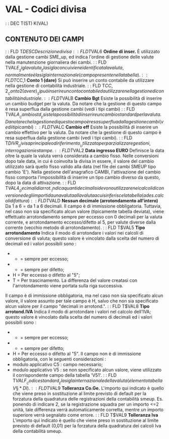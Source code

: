 # VAL - Codici divisa
 :  : DEC T(ST) K(VAL)
## CONTENUTO DEI CAMPI
 :  : FLD T$DESC Descrizione divisa
 :  : FLD T$VAL6 __Ordine di inser.__
È utilizzato dalla gestione cambi SME_up, ed indica l'ordine di gestione delle valute nella manutenzione giornaliera dei cambi.
 :  : FLD T$VALE __Sigla valuta__
È la sigla con cui viene identificata la valuta, normalmente è la sigla internazionale (campo presente nella tabella).
 :  : FLD T$CC,1 __Conto 1 (dare)__
Si può inserire un conto contabile da utilizzare nella gestione di contabilità industriale.
 :  : FLD T$CC,2 __Conto 2 (avere)__
Si può inserire un conto contabile da utilizzare nella gestione di contabilità industriale.
 :  : FLD T$VALB __Cambio Bgt__
Esiste la possibilità di inserire un cambio budget per la valuta.
Da notare che la gestione di questo campo è resa superflua dalla gestione cambi (vedi i tipi cambi)
 :  : FLD T$VALA __Cambio std__
Esiste la possibilità di inserire un cambio standard per la valuta.
Da notare che la gestione di questo campo è resa superflua dalla gestione cambi (vedi i tipi cambi)
 :  : FLD T$VALC __Cambio eff__
Esiste la possibilità di inserire un cambio effettivo per la valuta. Da notare che la gestione di questo campo è resa superflua dalla gestione cambi (vedi i tipi cambi).
 :  : FLD T$DIVR __Divisa principale o di riferimento__
Utilizzata per parzializzare gestioni, interrogazioni e stampe.
 :  : FLD T$VAL2 __Data ingresso EURO__
Definisce la data oltre la quale la valuta verrà considerata a cambio fisso. Nelle conversioni dopo tale data, in cui è coinvolta la divisa in essere, il valore del cambio utilizzato sarà quello fisso valido alla data (nel file dei cambi SMEUP tipo cambio 'E'). Nella gestione dell'anagrafico CAMBI, l'attivazione del cambio fisso comporta l'impossibilità di inserire un tipo cambio diverso da questo, dopo la data di attivazione.
 :  : FLD T$VAL4 __Decimali di arrot.__
Indica quanti decimali si devono utilizzare nei calcoli di conversione degli importi da una valuta alla valuta a cui si riferisce la tabella (ad es. calcoli di fattura)
 :  : FLD T$VALD __Nessun decimale (arrotondamento all'intero)__
Da 1 a 6 = da 1 a 6 decimali.
Il campo è di immissione obbligatoria. Tuttavia, nel caso non sia specificato alcun valore (tipicamente tabella deviata), viene effettuato arrotondamento sempre per eccesso con 0 decimali per la valuta corrente, e arrotondamento eccesso/difetto al 5, per valute diverse dalla corrente (vecchio metodo di arrotondamento).
 :  : FLD T$VAL5 __Tipo arrotondamento__
Indica il modo di arrotondare i valori nei calcoli di conversione di valuta; questo valore è vincolato dalla scelta del numero di decimali ed i valori possibili sono : 
- + = sempre per eccesso;
- - = sempre per difetto;
- H = Per eccesso o difetto al "5";
- T = Per trascinamento. La differenza del valore creatasi con l'arrotondamento viene portata sulla riga successiva.

Il campo è di immissione obbligatoria, ma nel caso non sia specificato alcun valore, il valore assunto per tale campo è H, salvo che non sia specificato alcun valore per il campo "decimali in arrotond.".
 :  : FLD T$VAL8 __Tipo arrotond.IVA__
Indica il modo di arrotondare i valori nel calcolo dell'IVA; questo valore è vincolato dalla scelta del numero di decimali ed i valori possibili sono : 
- + = sempre per eccesso;
- - = sempre per difetto;
- H = Per eccesso o difetto al "5".
Il campo non è di immissione obbligatoria, con le seguenti considerazioni : 
- modulo applicativo C5 :  campo necessario;
- modulo applicativo V5 :  se non specificato alcun valore, viene utilizzato il corrispondente campo della tabella 'V51'.
 :  : FLD T$VALF __Codice standard__
È la sigla internazionale della valuta (elemento tabella V§*DI).
 :  : FLD T$VAL9 __Tolleranza Co.Ge.__
L'importo qui indicato è quello che viene preso in sostituzione al limite previsto di default per la forzatura della quadratura delle registrazioni della contabilità smeup.
Es. ponendo di indicare 2, se la registrazione squadra per un importo <=2 unità, tale differenza verrà automaticamente corretta, mentre un importo superiore verrà segnalato come errore.
 :  : FLD T$VAL9 __Tolleranza Iva__
L'importo qui indicato è quello che viene preso in sostituzione al limite previsto di default (0,01) per la forzatura della quadratura dei calcoli Iva della contabilità smeup.
